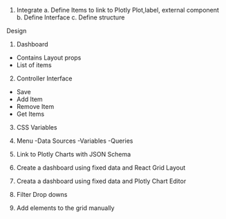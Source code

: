 
1. Integrate
a. Define Items to link to Plotly Plot,label, external component
b. Define Interface
c. Define structure

Design
1. Dashboard
- Contains Layout props
- List of items

2. Controller Interface
 - Save
 - Add Item
 - Remove Item
 - Get Items


3. CSS Variables



3. Menu
-Data Sources
-Variables
-Queries
4. Link to Plotly Charts with JSON Schema

1. Create a dashboard using fixed data and React Grid Layout
2. Creata a dashboard using fixed data and Plotly Chart Editor
3. Filter Drop downs
4. Add elements to the grid manually